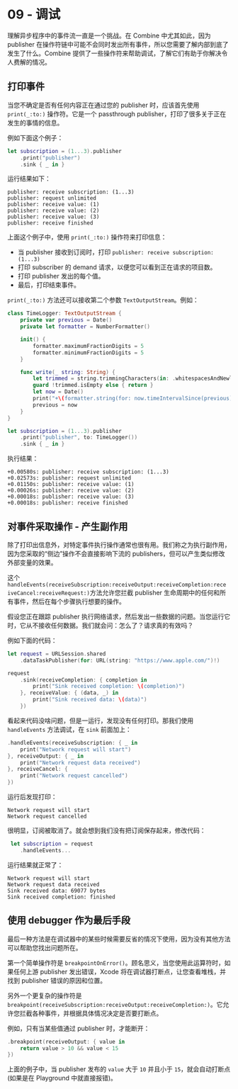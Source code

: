 # 09 - 调试

理解异步程序中的事件流一直是一个挑战。在 Combine 中尤其如此，因为 publisher 在操作符链中可能不会同时发出所有事件，所以您需要了解内部到底了发生了什么。Combine 提供了一些操作符来帮助调试，了解它们有助于你解决令人费解的情况。

## 打印事件

当您不确定是否有任何内容正在通过您的 publisher 时，应该首先使用 `print(_:to:)` 操作符。它是一个 passthrough publisher，打印了很多关于正在发生的事情的信息。

例如下面这个例子：

```swift
let subscription = (1...3).publisher
    .print("publisher")
    .sink { _ in }
```

运行结果如下：

```
publisher: receive subscription: (1...3)
publisher: request unlimited
publisher: receive value: (1)
publisher: receive value: (2)
publisher: receive value: (3)
publisher: receive finished
```

上面这个例子中，使用 `print(_:to:)` 操作符来打印信息：

- 当 publisher 接收到订阅时，打印 `publisher: receive subscription: (1...3)`
- 打印 subscriber 的 demand 请求，以便您可以看到正在请求的项目数。
- 打印 publisher 发出的每个值。
- 最后，打印结束事件。

`print(_:to:)` 方法还可以接收第二个参数 `TextOutputStream`。例如：

```swift
class TimeLogger: TextOutputStream {
    private var previous = Date()
    private let formatter = NumberFormatter()

    init() {
        formatter.maximumFractionDigits = 5
        formatter.minimumFractionDigits = 5
    }

    func write(_ string: String) {
        let trimmed = string.trimmingCharacters(in: .whitespacesAndNewlines)
        guard !trimmed.isEmpty else { return }
        let now = Date()
        print("+\(formatter.string(for: now.timeIntervalSince(previous))!)s: \(string)")
        previous = now
    }
}

let subscription = (1...3).publisher
    .print("publisher", to: TimeLogger())
    .sink { _ in }
```

执行结果：

```
+0.00580s: publisher: receive subscription: (1...3)
+0.02573s: publisher: request unlimited
+0.01150s: publisher: receive value: (1)
+0.00026s: publisher: receive value: (2)
+0.00018s: publisher: receive value: (3)
+0.00018s: publisher: receive finished
```

## 对事件采取操作 - 产生副作用

除了打印出信息外，对特定事件执行操作通常也很有用。我们称之为执行副作用，因为您采取的“侧边”操作不会直接影响下流的 publishers，但可以产生类似修改外部变量的效果。

这个
`handleEvents(receiveSubscription:receiveOutput:receiveCompletion:rece iveCancel:receiveRequest:)`方法允许您拦截 publisher 生命周期中的任何和所有事件，然后在每个步骤执行想要的操作。

假设您正在跟踪 publisher 执行网络请求，然后发出一些数据的问题。当您运行它时，它从不接收任何数据。我们就会问：怎么了？请求真的有效吗？

例如下面的代码：

```swift
let request = URLSession.shared
    .dataTaskPublisher(for: URL(string: "https://www.apple.com/")!)

request
    .sink(receiveCompletion: { completion in
        print("Sink received completion: \(completion)")
    }, receiveValue: { (data, _) in
        print("Sink received data: \(data)")
    })
```

看起来代码没啥问题，但是一运行，发现没有任何打印。那我们使用 `handleEvents` 方法调试，在 `sink` 前面加上：

```swift
.handleEvents(receiveSubscription: { _ in
    print("Network request will start")
}, receiveOutput: { _ in
    print("Network request data received")
}, receiveCancel: {
    print("Network request cancelled")
})
```

运行后发现打印：

```
Network request will start
Network request cancelled
```

很明显，订阅被取消了。就会想到我们没有把订阅保存起来，修改代码：

```swift
 let subscription = request
    .handleEvents...
```

运行结果就正常了：

```
Network request will start
Network request data received
Sink received data: 69077 bytes
Sink received completion: finished
```

## 使用 debugger 作为最后手段

最后一种方法是在调试器中的某些时候需要反省的情况下使用，因为没有其他方法可以帮助您找出问题所在。

第一个简单操作符是 `breakpointOnError()`。顾名思义，当您使用此运算符时，如果任何上游 publisher 发出错误，Xcode 将在调试器打断点，让您查看堆栈，并找到 publisher 错误的原因和位置。

另外一个更复杂的操作符是 `breakpoint(receiveSubscription:receiveOutput:receiveCompletion:)`。它允许您拦截各种事件，并根据具体情况决定是否要打断点。

例如，只有当某些值通过 publisher 时，才能断开：

```swift
.breakpoint(receiveOutput: { value in
    return value > 10 && value < 15
})
```

上面的例子中，当 publisher 发布的 `value` 大于 `10` 并且小于 `15`，就会自动打断点 (如果是在 Playground 中就直接报错)。
